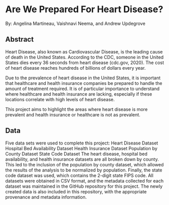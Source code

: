 # Are We Prepared For Heart Disease?
By: Angelina Martineau, Vaishnavi Neema, and Andrew Updegrove
## Abstract
Heart Disease, also known as Cardiovascular Disease, is the leading cause of death in the United States. According to the CDC, someone in the United States dies every 36 seconds from heart disease (cdc.gov, 2020). The cost of heart disease reaches hundreds of billions of dollars every year.

Due to the prevalence of heart disease in the United States, it is important that healthcare and health insurance companies be prepared to handle the amount of treatment required. It is of particular importance to understand where healthcare and health insurance are lacking, especially if these locations correlate with high levels of heart disease.

This project aims to highlight the areas where heart disease is more prevalent and health insurance or healthcare is not as prevalent.
## Data
Five data sets were used to complete this project:
Heart Disease Dataset
Hospital Bed Availability Dataset
Health Insurance Dataset
Population by County Dataset
State Code Dataset
The heart disease, hospital bed availability, and health insurance datasets are all broken down by county. This led to the inclusion of the population by county dataset, which allowed the results of the analysis to be normalized by population. Finally, the state code dataset was used, which contains the 2-digit state FIPS code. All datasets were obtained in CSV format, and the metadata collected for each dataset was maintained in the GitHub repository for this project. The newly created data is also included in this repository, with the appropriate provenance and metadata information.

